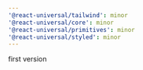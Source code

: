 ```yaml
---
'@react-universal/tailwind': minor
'@react-universal/core': minor
'@react-universal/primitives': minor
'@react-universal/styled': minor
---
```


first version
